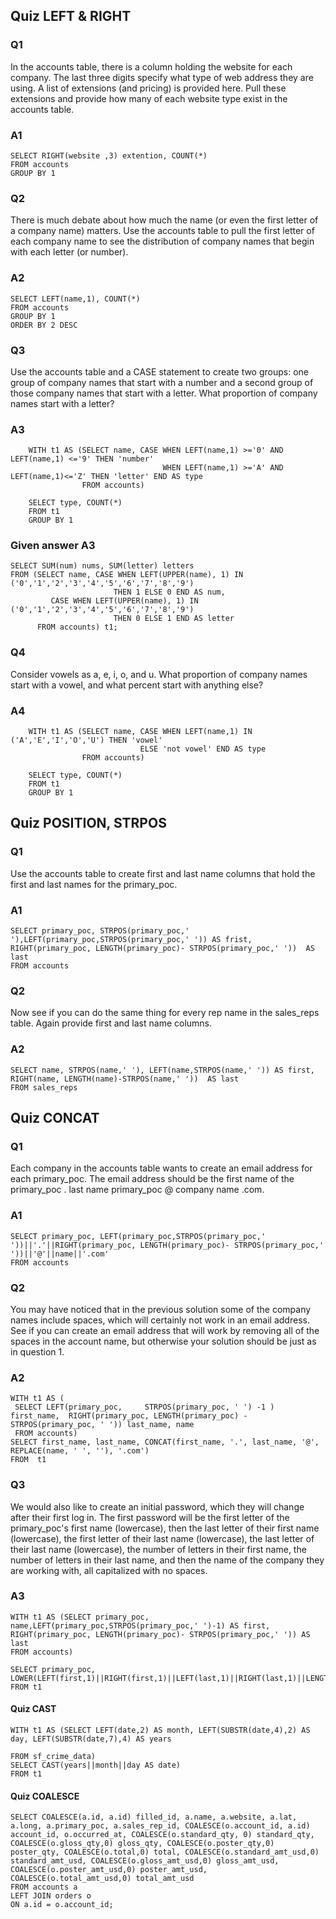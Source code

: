 ## Quiz LEFT & RIGHT

### Q1
In the accounts table, there is a column holding the website for each company. The last three digits specify what type of web address they are using. A list of extensions (and pricing) is provided here. Pull these extensions and provide how many of each website type exist in the accounts table.

### A1
    SELECT RIGHT(website ,3) extention, COUNT(*)
    FROM accounts
    GROUP BY 1

### Q2
There is much debate about how much the name (or even the first letter of a company name) matters. Use the accounts table to pull the first letter of each company name to see the distribution of company names that begin with each letter (or number). 

### A2
    SELECT LEFT(name,1), COUNT(*)
    FROM accounts
    GROUP BY 1 
    ORDER BY 2 DESC
    
### Q3
Use the accounts table and a CASE statement to create two groups: one group of company names that start with a number and a second group of those company names that start with a letter. What proportion of company names start with a letter?

### A3
        WITH t1 AS (SELECT name, CASE WHEN LEFT(name,1) >='0' AND LEFT(name,1) <='9' THEN 'number' 
                                      WHEN LEFT(name,1) >='A' AND LEFT(name,1)<='Z' THEN 'letter' END AS type
                    FROM accounts)

        SELECT type, COUNT(*)
        FROM t1
        GROUP BY 1

### Given answer A3
    SELECT SUM(num) nums, SUM(letter) letters
    FROM (SELECT name, CASE WHEN LEFT(UPPER(name), 1) IN ('0','1','2','3','4','5','6','7','8','9') 
                           THEN 1 ELSE 0 END AS num, 
             CASE WHEN LEFT(UPPER(name), 1) IN ('0','1','2','3','4','5','6','7','8','9') 
                           THEN 0 ELSE 1 END AS letter
          FROM accounts) t1;

### Q4
Consider vowels as a, e, i, o, and u. What proportion of company names start with a vowel, and what percent start with anything else?

 ### A4
        WITH t1 AS (SELECT name, CASE WHEN LEFT(name,1) IN ('A','E','I','O','U') THEN 'vowel' 
                                 ELSE 'not vowel' END AS type
                    FROM accounts)

        SELECT type, COUNT(*)
        FROM t1
        GROUP BY 1

## Quiz POSITION, STRPOS

### Q1
Use the accounts table to create first and last name columns that hold the first and last names for the primary_poc. 

### A1
    SELECT primary_poc, STRPOS(primary_poc,' '),LEFT(primary_poc,STRPOS(primary_poc,' ')) AS frist, RIGHT(primary_poc, LENGTH(primary_poc)- STRPOS(primary_poc,' '))  AS last
    FROM accounts


### Q2
Now see if you can do the same thing for every rep name in the sales_reps table. Again provide first and last name columns.

### A2
    SELECT name, STRPOS(name,' '), LEFT(name,STRPOS(name,' ')) AS first, RIGHT(name, LENGTH(name)-STRPOS(name,' '))  AS last
    FROM sales_reps

## Quiz CONCAT

### Q1
Each company in the accounts table wants to create an email address for each primary_poc. The email address should be the first name of the primary_poc . last name primary_poc @ company name .com.

### A1
    SELECT primary_poc, LEFT(primary_poc,STRPOS(primary_poc,' '))||'.'||RIGHT(primary_poc, LENGTH(primary_poc)- STRPOS(primary_poc,' '))||'@'||name||'.com'
    FROM accounts

### Q2
You may have noticed that in the previous solution some of the company names include spaces, which will certainly not work in an email address. See if you can create an email address that will work by removing all of the spaces in the account name, but otherwise your solution should be just as in question 1.


### A2
    WITH t1 AS (
     SELECT LEFT(primary_poc,     STRPOS(primary_poc, ' ') -1 ) first_name,  RIGHT(primary_poc, LENGTH(primary_poc) - STRPOS(primary_poc, ' ')) last_name, name
     FROM accounts)
    SELECT first_name, last_name, CONCAT(first_name, '.', last_name, '@', REPLACE(name, ' ', ''), '.com')
    FROM  t1

### Q3
We would also like to create an initial password, which they will change after their first log in. The first password will be the first letter of the primary_poc's first name (lowercase), then the last letter of their first name (lowercase), the first letter of their last name (lowercase), the last letter of their last name (lowercase), the number of letters in their first name, the number of letters in their last name, and then the name of the company they are working with, all capitalized with no spaces.


### A3

    WITH t1 AS (SELECT primary_poc, name,LEFT(primary_poc,STRPOS(primary_poc,' ')-1) AS first, RIGHT(primary_poc, LENGTH(primary_poc)- STRPOS(primary_poc,' ')) AS last
    FROM accounts)

    SELECT primary_poc, LOWER(LEFT(first,1)||RIGHT(first,1)||LEFT(last,1)||RIGHT(last,1)||LENGTH(first)||LENGTH(last))||UPPER(name)
    FROM t1


#### Quiz CAST
    WITH t1 AS (SELECT LEFT(date,2) AS month, LEFT(SUBSTR(date,4),2) AS day, LEFT(SUBSTR(date,7),4) AS years

    FROM sf_crime_data)
    SELECT CAST(years||month||day AS date)
    FROM t1



#### Quiz COALESCE
    SELECT COALESCE(a.id, a.id) filled_id, a.name, a.website, a.lat, a.long, a.primary_poc, a.sales_rep_id, COALESCE(o.account_id, a.id) account_id, o.occurred_at, COALESCE(o.standard_qty, 0) standard_qty, COALESCE(o.gloss_qty,0) gloss_qty, COALESCE(o.poster_qty,0) poster_qty, COALESCE(o.total,0) total, COALESCE(o.standard_amt_usd,0) standard_amt_usd, COALESCE(o.gloss_amt_usd,0) gloss_amt_usd, COALESCE(o.poster_amt_usd,0) poster_amt_usd, COALESCE(o.total_amt_usd,0) total_amt_usd
    FROM accounts a
    LEFT JOIN orders o
    ON a.id = o.account_id;
